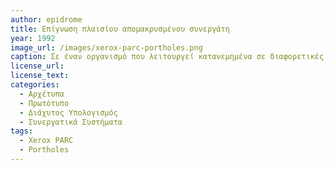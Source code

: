```yaml
---
author: epidrome
title: Επίγνωση πλαισίου απομακρυσμένου συνεργάτη 
year: 1992 
image_url: /images/xerox-parc-portholes.png
caption: Σε έναν οργανισμό που λειτουργεί κατανεμημένα σε διαφορετικές γεωγραφικές περιοχές υπάρχει η ανάγκη για μια ήπια επαφή μεταξύ των συνεργατών, αντίστοιχη με αυτή που υπάρχει σε έναν μεγάλο ενιαίο χώρο εργασίας. Η ανάγκη αυτή μελετήθηκε με το σύστημα Portholes του Xerox PARC που μοιράζει αυτόματα στιγμιότυπα από κάμερες που βρίσκονται στα γραφεία, έτσι ώστε να υπάρχει επίγνωση της δραστηριότητας σε διαφορετικές τοποθεσίες. 
license_url: 
license_text: 
categories:
  - Αρχέτυπα 
  - Πρωτότυπο
  - Διάχυτος Υπολογισμός
  - Συνεργατικά Συστήματα
tags:
  - Xerox PARC
  - Portholes 
---
```


